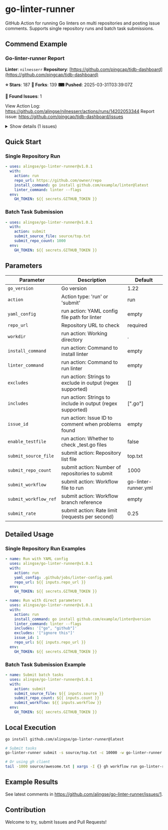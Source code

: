 # go-linter-runner

GitHub Action for running Go linters on multi repositories and posting issue comments. Supports single repository runs and batch task submissions.

## Commend Example

### Go-linter-runner Report

**Linter**:     `nilnesserr`
**Repository**:  [https://github.com/pingcap/tidb-dashboard](https://github.com/pingcap/tidb-dashboard)


**⭐ Stars**:    187
**🍴 Forks**:    139
**⌨ Pushed**:    2025-03-31T03:39:07Z

**🧐 Found Issues**:  1

View Action Log: https://github.com/alingse/nilnesserr/actions/runs/14202053344
Report issue:    https://github.com/pingcap/tidb-dashboard/issues

<details>
<summary>Show details (1 issues)</summary>

- <a href="https://github.com/pingcap/tidb-dashboard/blob/master/pkg/apiserver/configuration/service.go#L239">pkg/apiserver/configuration/service.go#L239</a> call function with a nil value error after check error
</details>

## Quick Start

### Single Repository Run
```yaml
- uses: alingse/go-linter-runner@v1.0.1
  with:
    action: run
    repo_url: https://github.com/owner/repo
    install_command: go install github.com/example/linter@latest
    linter_command: linter --flags
  env:
    GH_TOKEN: ${{ secrets.GITHUB_TOKEN }}
```

### Batch Task Submission
```yaml
- uses: alingse/go-linter-runner@v1.0.1
  with:
    action: submit
    submit_source_file: source/top.txt
    submit_repo_count: 1000
  env:
    GH_TOKEN: ${{ secrets.GITHUB_TOKEN }}
```

## Parameters

| Parameter | Description | Default |
|-----------|-------------|---------|
| `go_version` | Go version | 1.22 |
| `action` | Action type: 'run' or 'submit' | run |
| `yaml_config` | run action: YAML config file path for linter | empty |
| `repo_url` | Repository URL to check | required |
| `workdir` | run action: Working directory | . |
| `install_command` | run action: Command to install linter | empty |
| `linter_command` | run action: Command to run linter | empty |
| `excludes` | run action: Strings to exclude in output (regex supported) | [] |
| `includes` | run action: Strings to include in output (regex supported) | [".go"] |
| `issue_id` | run action: Issue ID to comment when problems found | empty |
| `enable_testfile` | run action: Whether to check _test.go files | false |
| `submit_source_file` | submit action: Repository list file | top.txt |
| `submit_repo_count` | submit action: Number of repositories to submit | 1000 |
| `submit_workflow` | submit action: Workflow file to run | go-linter-runner.yml |
| `submit_workflow_ref` | submit action: Workflow branch reference | empty |
| `submit_rate` | submit action: Rate limit (requests per second) | 0.25 |

## Detailed Usage

### Single Repository Run Examples

```yaml
- name: Run with YAML config
  uses: alingse/go-linter-runner@v1.0.1
  with:
    action: run
    yaml_config: .github/jobs/linter-config.yaml
    repo_url: ${{ inputs.repo_url }}
  env:
    GH_TOKEN: ${{ secrets.GITHUB_TOKEN }}

- name: Run with direct parameters
  uses: alingse/go-linter-runner@v1.0.1
  with:
    action: run
    install_command: go install github.com/example/linter@version
    linter_command: linter --flags
    includes: '["go", "github"]'
    excludes: '["ignore this"]'
    issue_id: 1
    repo_url: ${{ inputs.repo_url }}
  env:
    GH_TOKEN: ${{ secrets.GITHUB_TOKEN }}
```

### Batch Task Submission Example

```yaml
- name: Submit batch tasks
  uses: alingse/go-linter-runner@v1.0.1
  with:
    action: submit
    submit_source_file: ${{ inputs.source }}
    submit_repo_count: ${{ inputs.count }}
    submit_workflow: ${{ inputs.workflow }}
  env:
    GH_TOKEN: ${{ secrets.GITHUB_TOKEN }}
```

## Local Execution

```bash
go install github.com/alingse/go-linter-runner@latest

# Submit tasks
go-linter-runner submit -s source/top.txt -c 10000 -w go-linter-runner.yml

# Or using gh client
tail -1000 source/awesome.txt | xargs -I {} gh workflow run go-linter-runner.yml -F repo_url={}
```

## Example Results

See latest comments in https://github.com/alingse/go-linter-runner/issues/1.

## Contribution

Welcome to try, submit Issues and Pull Requests!
